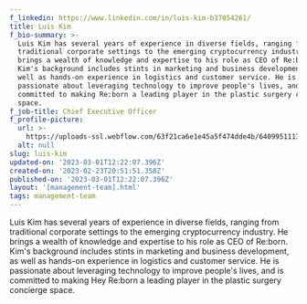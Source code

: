 ```yaml
---
f_linkedin: https://www.linkedin.com/in/luis-kim-b37054261/
title: Luis Kim
f_bio-summary: >-
  Luis Kim has several years of experience in diverse fields, ranging from
  traditional corporate settings to the emerging cryptocurrency industry. He
  brings a wealth of knowledge and expertise to his role as CEO of Re:born.
  Kim's background includes stints in marketing and business development, as
  well as hands-on experience in logistics and customer service. He is
  passionate about leveraging technology to improve people's lives, and is
  committed to making Re:born a leading player in the plastic surgery concierge
  space.
f_job-title: Chief Executive Officer
f_profile-picture:
  url: >-
    https://uploads-ssl.webflow.com/63f21ca6e1e45a5f474dde4b/6409951113f6c8f4a551bcdc_photo_2023-03-09%2015.13.01-p-500.jpeg
  alt: null
slug: luis-kim
updated-on: '2023-03-01T12:22:07.396Z'
created-on: '2023-02-23T20:51:51.358Z'
published-on: '2023-03-01T12:22:07.396Z'
layout: '[management-team].html'
tags: management-team
---
```


Luis Kim has several years of experience in diverse fields, ranging from traditional corporate settings to the emerging cryptocurrency industry. He brings a wealth of knowledge and expertise to his role as CEO of Re:born. Kim's background includes stints in marketing and business development, as well as hands-on experience in logistics and customer service. He is passionate about leveraging technology to improve people's lives, and is committed to making Hey Re:born a leading player in the plastic surgery concierge space.
